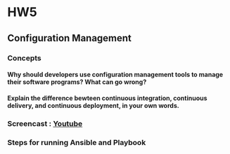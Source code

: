 # HW5
## Configuration Management   

### Concepts  
#### Why should developers use configuration management tools to manage their software programs? What can go wrong?  

#### Explain the difference bewteen continuous integration, continuous delivery, and continuous deployment, in your own words.  

### Screencast : [Youtube](https://www.youtube.com/placeholder)  

### Steps for running Ansible and Playbook  
